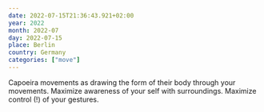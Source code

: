 ```yaml
---
date: 2022-07-15T21:36:43.921+02:00
year: 2022
month: 2022-07
day: 2022-07-15
place: Berlin
country: Germany
categories: ["move"]
---
```

Capoeira movements as drawing the form of their body through your movements. Maximize awareness of your self with surroundings. Maximize control (!) of your gestures.
